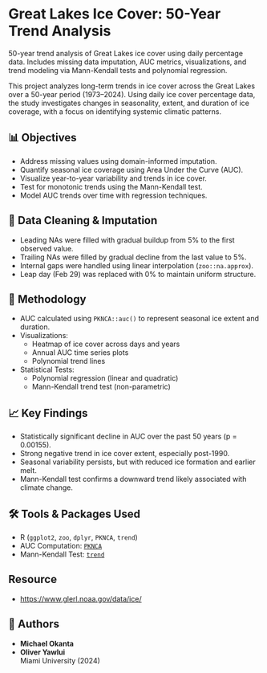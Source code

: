 # Great Lakes Ice Cover: 50-Year Trend Analysis
50-year trend analysis of Great Lakes ice cover using daily percentage data. Includes missing data imputation, AUC metrics, visualizations, and trend modeling via Mann-Kendall tests and polynomial regression.

This project analyzes long-term trends in ice cover across the Great Lakes over a 50-year period (1973–2024). Using daily ice cover percentage data, the study investigates changes in seasonality, extent, and duration of ice coverage, with a focus on identifying systemic climatic patterns.

## 📊 Objectives

- Address missing values using domain-informed imputation.
- Quantify seasonal ice coverage using Area Under the Curve (AUC).
- Visualize year-to-year variability and trends in ice cover.
- Test for monotonic trends using the Mann-Kendall test.
- Model AUC trends over time with regression techniques.

## 🧹 Data Cleaning & Imputation

- Leading NAs were filled with gradual buildup from 5% to the first observed value.
- Trailing NAs were filled by gradual decline from the last value to 5%.
- Internal gaps were handled using linear interpolation (`zoo::na.approx`).
- Leap day (Feb 29) was replaced with 0% to maintain uniform structure.

## 📐 Methodology

- AUC calculated using `PKNCA::auc()` to represent seasonal ice extent and duration.
- Visualizations:
  - Heatmap of ice cover across days and years
  - Annual AUC time series plots
  - Polynomial trend lines
- Statistical Tests:
  - Polynomial regression (linear and quadratic)
  - Mann-Kendall trend test (non-parametric)

## 📈 Key Findings

- Statistically significant decline in AUC over the past 50 years (p = 0.00155).
- Strong negative trend in ice cover extent, especially post-1990.
- Seasonal variability persists, but with reduced ice formation and earlier melt.
- Mann-Kendall test confirms a downward trend likely associated with climate change.

## 🛠 Tools & Packages Used

- R (`ggplot2`, `zoo`, `dplyr`, `PKNCA`, `trend`)
- AUC Computation: [`PKNCA`](https://cran.r-project.org/web/packages/PKNCA/vignettes/v05-auc-calculation-with-PKNCA.html)
- Mann-Kendall Test: [`trend`](https://cran.r-project.org/web/packages/trend/index.html)

## Resource
- https://www.glerl.noaa.gov/data/ice/


## 📌 Authors

- **Michael Okanta**  
- **Oliver Yawlui**  
Miami University (2024)


